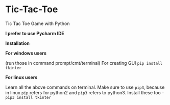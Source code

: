 # Tic-Tac-Toe
Tic Tac Toe Game with Python

**I prefer to use Pycharm IDE**

**Installation**

**For windows users**

(run those in command prompt/cmt/terminal) For creating GUI `pip install tkinter`

**For linux users**

Learn all the above commands on terminal. Make sure to use `pip3`, because in linux `pip` refers for python2 and `pip3` refers to python3. Install these too - `pip3 install tkinter`
